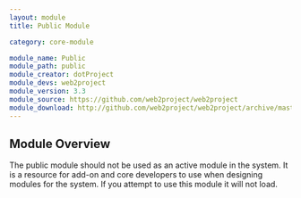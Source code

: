 ```yaml
---
layout: module
title: Public Module

category: core-module

module_name: Public
module_path: public
module_creator: dotProject
module_devs: web2project
module_version: 3.3
module_source: https://github.com/web2project/web2project
module_download: http://github.com/web2project/web2project/archive/master.zip
---
```


## Module Overview

The public module should not be used as an active module in the system. It is a resource for add-on and core developers to use when designing modules for the system. If you attempt to use this module it will not load.